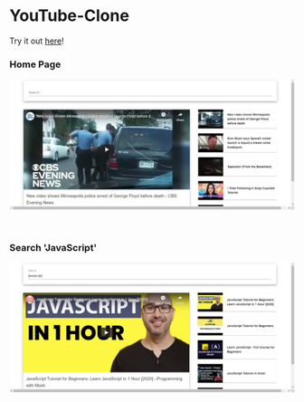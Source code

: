 # YouTube-Clone

Try it out [here](https://cheshta-youtube.netlify.app/)!

### Home Page

![front-page](https://github.com/CheshtaK/YouTube-Clone/blob/master/screenshots/ss_1.jpg)

&nbsp; &nbsp;

### Search 'JavaScript'

![javascript-page](https://github.com/CheshtaK/YouTube-Clone/blob/master/screenshots/ss_2.jpg)
